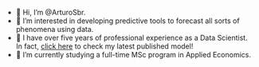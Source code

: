 - 👋 Hi, I’m @ArturoSbr.
- 👀 I’m interested in developing predictive tools to forecast all sorts of phenomena using data.
- 🚀 I have over five years of professional experience as a Data Scientist. In fact, [click here](https://developer.circulodecredito.com.mx/productos/ficoscore) to check my latest published model!
- 🌱 I’m currently studying a full-time MSc program in Applied Economics.
